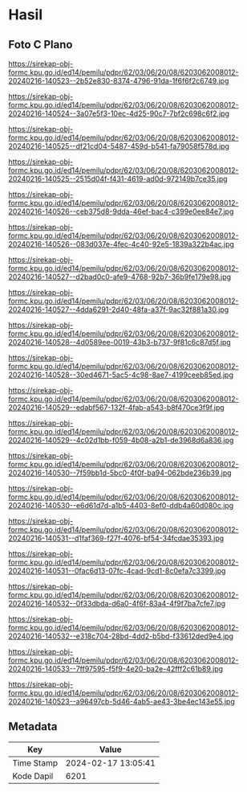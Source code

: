 # Hasil

## Foto C Plano

https://sirekap-obj-formc.kpu.go.id/ed14/pemilu/pdpr/62/03/06/20/08/6203062008012-20240216-140523--2b52e830-8374-4796-91da-1f6f6f2c6749.jpg

https://sirekap-obj-formc.kpu.go.id/ed14/pemilu/pdpr/62/03/06/20/08/6203062008012-20240216-140524--3a07e5f3-10ec-4d25-90c7-7bf2c698c6f2.jpg

https://sirekap-obj-formc.kpu.go.id/ed14/pemilu/pdpr/62/03/06/20/08/6203062008012-20240216-140525--df21cd04-5487-459d-b541-fa79058f578d.jpg

https://sirekap-obj-formc.kpu.go.id/ed14/pemilu/pdpr/62/03/06/20/08/6203062008012-20240216-140525--2515d04f-f431-4619-ad0d-972149b7ce35.jpg

https://sirekap-obj-formc.kpu.go.id/ed14/pemilu/pdpr/62/03/06/20/08/6203062008012-20240216-140526--ceb375d8-9dda-46ef-bac4-c399e0ee84e7.jpg

https://sirekap-obj-formc.kpu.go.id/ed14/pemilu/pdpr/62/03/06/20/08/6203062008012-20240216-140526--083d037e-4fec-4c40-92e5-1839a322b4ac.jpg

https://sirekap-obj-formc.kpu.go.id/ed14/pemilu/pdpr/62/03/06/20/08/6203062008012-20240216-140527--d2bad0c0-afe9-4768-92b7-36b9fe179e98.jpg

https://sirekap-obj-formc.kpu.go.id/ed14/pemilu/pdpr/62/03/06/20/08/6203062008012-20240216-140527--4dda6291-2d40-48fa-a37f-9ac32f881a30.jpg

https://sirekap-obj-formc.kpu.go.id/ed14/pemilu/pdpr/62/03/06/20/08/6203062008012-20240216-140528--4d0589ee-0019-43b3-b737-9f81c6c87d5f.jpg

https://sirekap-obj-formc.kpu.go.id/ed14/pemilu/pdpr/62/03/06/20/08/6203062008012-20240216-140528--30ed4671-5ac5-4c98-8ae7-4199ceeb85ed.jpg

https://sirekap-obj-formc.kpu.go.id/ed14/pemilu/pdpr/62/03/06/20/08/6203062008012-20240216-140529--edabf567-132f-4fab-a543-b8f470ce3f9f.jpg

https://sirekap-obj-formc.kpu.go.id/ed14/pemilu/pdpr/62/03/06/20/08/6203062008012-20240216-140529--4c02d1bb-f059-4b08-a2b1-de3968d6a836.jpg

https://sirekap-obj-formc.kpu.go.id/ed14/pemilu/pdpr/62/03/06/20/08/6203062008012-20240216-140530--7f59bb1d-5bc0-4f0f-ba94-062bde236b39.jpg

https://sirekap-obj-formc.kpu.go.id/ed14/pemilu/pdpr/62/03/06/20/08/6203062008012-20240216-140530--e6d61d7d-a1b5-4403-8ef0-ddb4a60d080c.jpg

https://sirekap-obj-formc.kpu.go.id/ed14/pemilu/pdpr/62/03/06/20/08/6203062008012-20240216-140531--d1faf369-f27f-4076-bf54-34fcdae35393.jpg

https://sirekap-obj-formc.kpu.go.id/ed14/pemilu/pdpr/62/03/06/20/08/6203062008012-20240216-140531--0fac6d13-07fc-4cad-9cd1-8c0efa7c3399.jpg

https://sirekap-obj-formc.kpu.go.id/ed14/pemilu/pdpr/62/03/06/20/08/6203062008012-20240216-140532--0f33dbda-d6a0-4f6f-83a4-4f9f7ba7cfe7.jpg

https://sirekap-obj-formc.kpu.go.id/ed14/pemilu/pdpr/62/03/06/20/08/6203062008012-20240216-140532--e318c704-28bd-4dd2-b5bd-f33612ded9e4.jpg

https://sirekap-obj-formc.kpu.go.id/ed14/pemilu/pdpr/62/03/06/20/08/6203062008012-20240216-140533--7ff97595-f5f9-4e20-ba2e-42fff2c61b89.jpg

https://sirekap-obj-formc.kpu.go.id/ed14/pemilu/pdpr/62/03/06/20/08/6203062008012-20240216-140523--a96497cb-5d46-4ab5-ae43-3be4ec143e55.jpg


## Metadata

| Key        | Value               |
| ---------- | ------------------- |
| Time Stamp | 2024-02-17 13:05:41 |
| Kode Dapil | 6201                |



